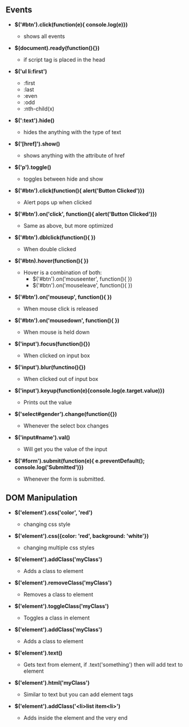 ## Events

- **\$('#btn').click(function(e){ console.log(e)})**

  - shows all events

- **\$(document).ready(function(){})**

  - if script tag is placed in the head

- **\$('ul li:first')**

  - :first
  - :last
  - :even
  - :odd
  - :nth-child(x)

- **\$(':text').hide()**

  - hides the anything with the type of text

- **\$('[href]').show()**

  - shows anything with the attribute of href

- **\$('p').toggle()**

  - toggles between hide and show

- **\$('#btn').click(function(){ alert('Button Clicked')})**

  - Alert pops up when clicked

- **\$('#btn').on('click', function(){ alert('Button Clicked')})**

  - Same as above, but more optimized

- **\$('#btn').dblclick(function(){ })**

  - When double clicked

- **\$('#btn).hover(function(){ })**

  - Hover is a combination of both:
    - \$('#btn').on('mouseenter', function(){ })
    - \$('#btn').on('mouseleave', function(){ })

- **\$('#btn').on('mouseup', function(){ })**

  - When mouse click is released

- **\$('#btn').on('mousedown', function(){ })**

  - When mouse is held down

- **\$('input').focus(function(){})**

  - When clicked on input box

- **\$('input').blur(functino(){})**

  - When clicked out of input box

- **\$('input').keyup(function(e){console.log(e.target.value)})**

  - Prints out the value

- **\$('select#gender').change(function({})**

  - Whenever the select box changes

- **\$('input#name').val()**

  - Will get you the value of the input

- **\$('#form').submit(function(e){ e.preventDefault(); console.log('Submitted')})**

  - Whenever the form is submitted.

## DOM Manipulation

- **\$('element').css('color', 'red')**

  - changing css style

- **\$('element').css({color: 'red', background: 'white'})**

  - changing multiple css styles

- **\$('element').addClass('myClass')**

  - Adds a class to element

- **\$('element').removeClass('myClass')**

  - Removes a class to element

- **\$('element').toggleClass('myClass')**

  - Toggles a class in element

- **\$('element').addClass('myClass')**

  - Adds a class to element

- **\$('element').text()**

  - Gets text from element, if .text('something') then will add text to element

- **\$('element').html('myClass')**

  - Similar to text but you can add element tags

- **\$('element').addClass('\<li\>list item\<li\>')**

  - Adds inside the element and the very end
